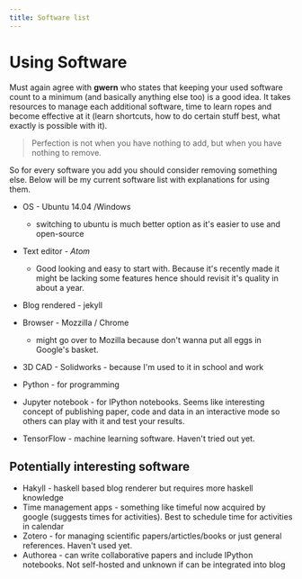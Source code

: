 ```yaml
---
title: Software list
---
```


# Using Software

Must again agree with **gwern** who states that keeping your used software count to a minimum (and basically anything else too) is a good idea. It takes resources to manage each additional software, time to learn ropes and become effective at it (learn shortcuts, how to do certain stuff best, what exactly is possible with it).
>Perfection is not when you have nothing to add, but when you have nothing to remove.

So for every software you add you should consider removing something else. Below will be my current software list with explanations for using them.

* OS - Ubuntu 14.04 /Windows
  - switching to ubuntu is much better option as it's easier to use and open-source
* Text editor - *Atom*
  - Good looking and easy to start with. Because it's recently made it might be lacking some features hence should revisit it's quality in about a year.
* Blog rendered - jekyll
* Browser - Mozzilla / Chrome
  - might go over to Mozilla because don't wanna put all eggs in Google's basket.
* 3D CAD - Solidworks - because I'm used to it in school and work


* Python - for programming
* Jupyter notebook - for IPython notebooks. Seems like interesting concept of publishing paper, code and data in an interactive mode so others can play with it and test your results.
* TensorFlow - machine learning software. Haven't tried out yet.

## Potentially interesting software

* Hakyll - haskell based blog renderer but requires more haskell knowledge
* Time management apps - something like timeful now acquired by google (suggests times for activities). Best to schedule time for activities in calendar
* Zotero - for managing scientific papers/artictles/books or just general references. Haven't used yet. 
* Authorea - can write collaborative papers and include IPython notebooks. Not self-hosted and unknown if can be integrated into blog
